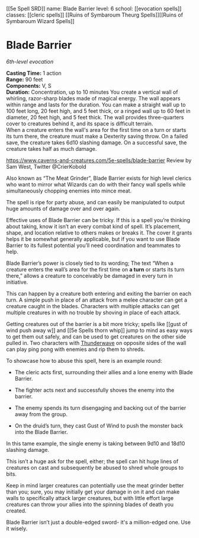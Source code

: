 [[5e Spell SRD]]
name: Blade Barrier
level: 6
school: [[evocation spells]]
classes: [[cleric spells]] [[Ruins of Symbaroum Theurg Spells]][[Ruins of Symbaroum Wizard Spells]]

# Blade Barrier 
_6th-level evocation_ 

**Casting Time:** 1 action   
**Range:** 90 feet   
**Components:** V, S   
**Duration:** Concentration, up to 10 minutes
You create a vertical wall of whirling, razor-sharp blades made of magical energy. The wall appears within range and lasts for the duration. You can make a straight wall up to 100 feet long, 20 feet high, and 5 feet thick, or a ringed wall up to 60 feet in diameter, 20 feet high, and 5 feet thick. The wall provides three-quarters cover to creatures behind it, and its space is difficult terrain.    
When a creature enters the wall's area for the first time on a turn or starts its turn there, the creature must make a Dexterity saving throw. On a failed save, the creature takes 6d10 slashing damage. On a successful save, the creature takes half as much damage. 



https://www.caverns-and-creatures.com/5e-spells/blade-barrier
Review by Sam West, Twitter @CrierKobold

Also known as “The Meat Grinder”, Blade Barrier exists for high level clerics who want to mirror what Wizards can do with their fancy wall spells while simultaneously chopping enemies into mince meat.

The spell is ripe for party abuse, and can easily be manipulated to output huge amounts of damage over and over again.

Effective uses of Blade Barrier can be tricky. If this is a spell you’re thinking about taking, know it isn’t an every combat kind of spell. It’s placement, shape, and location relative to others makes or breaks it. The cover it grants helps it be somewhat generally applicable, but if you want to use Blade Barrier to its fullest potential you’ll need coordination and teammates to help.

Blade Barrier’s power is closely tied to its wording; The text “When a creature enters the wall’s area for the first time on **a turn** or starts its turn there,” allows a creature to conceivably be damaged in every turn in initiative.

This can happen by a creature both entering and exiting the barrier on each turn. A simple push in place of an attack from a melee character can get a creature caught in the blades. Characters with multiple attacks can get multiple creatures in with no trouble by shoving in place of each attack.

Getting creatures out of the barrier is a bit more tricky; spells like [[gust of wind push away w]] and [[5e Spells thorn whip]] jump to mind as easy ways to get them out safely, and can be used to get creatures on the other side pulled in. Two characters with [Thunderwave](https://www.caverns-and-creatures.com/5e-spells/thunderwave) on opposite sides of the wall can play ping pong with enemies and rip them to shreds.

To showcase how to abuse this spell, here is an example round:

- The cleric acts first, surrounding their allies and a lone enemy with Blade Barrier.

- The fighter acts next and successfully shoves the enemy into the barrier.

- The enemy spends its turn disengaging and backing out of the barrier away from the group.

- On the druid’s turn, they cast Gust of Wind to push the monster back into the Blade Barrier.

In this tame example, the single enemy is taking between 9d10 and 18d10 slashing damage.

This isn’t a huge ask for the spell, either; the spell can hit huge lines of creatures on cast and subsequently be abused to shred whole groups to bits.

Keep in mind larger creatures can potentially use the meat grinder better than you; sure, you may initially get your damage in on it and can make walls to specifically attack larger creatures, but with little effort large creatures can throw your allies into the spinning blades of death you created.

Blade Barrier isn’t just a double-edged sword- it's a million-edged one. Use it wisely.